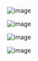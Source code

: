 ![image](https://github.com/liubovkyry/DAX/assets/118057504/b80df3de-900a-4c77-8a14-8e99d3bd4626)


![image](https://github.com/liubovkyry/DAX/assets/118057504/50e6ea06-a3b1-41a0-90d9-c06baaa1bff9)


![image](https://github.com/liubovkyry/DAX/assets/118057504/69c98156-ba3e-4270-b973-ef7250a85b0e)


    
![image](https://github.com/liubovkyry/DAX/assets/118057504/f32c416a-bb0a-41ed-9edb-5787b183b6ff)

